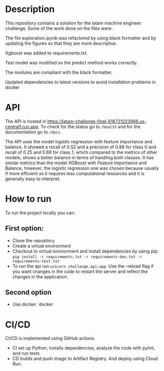 # Description

This repository contains a solution for the latam machine engineer challenge. Some of the work done on the files were:

The file exploration.ipynb was refactored by using black formatter and by updating the figures so that they are more descriptive.

Xgboost was added to requirements.txt.

Test model was modified so the predict method works correctly.

The modules are compliant with the black formatter.

Updated dependencies to latest versions to avoid installation problems in docker

# API

The API is hosted in https://latam-challenge-final-616721223966.us-central1.run.app. To check for the status go to `/health` and for the documentation go to `/docs`.

The API uses the model logistic regression with feature importance and balance. It showed a recall of 0.52 and a precision of 0.88 for class 0 and recall of 0.25 and 0.69 for class 1, which compared to the metrics of other models, shows a better balance in terms of handling both classes. It has similar metrics than the model XGBoost with Feature Importance and Balance, however, the logistic regression one was chosen because usually if more efficient as it requires less computational resources and it is generally easy to interpret.

# How to run
To run the project locally you can:
## First option:
- Clone the repository
- Create a virtual environment
- Checkout to virtual environment and install dependencies by using pip: `pip install -r requirements.txt -r requirements-dev.txt -r requirements-test.txt`
- To run the api run `uvicorn challenge.api:app`. Use the –reload flag if you want changes in the code to restart the server and reflect the changes in the application.

## Second option
- Use docker `docker


# CI/CD
CI/CD is implemented using GitHub actions.
- CI set up Python, installs dependencies, analyze the code with pylint, and run tests
- CD builds and push image to Artifact Registry. And deploy using Cloud Run.
